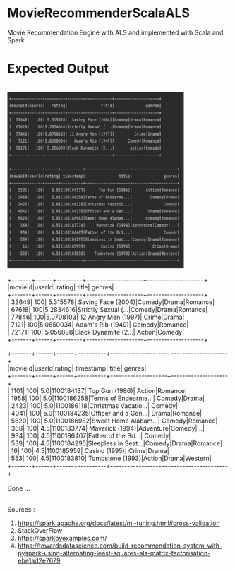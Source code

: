 # MovieRecommenderScalaALS
Movie Recommendation Engine with ALS and implemented with Scala and Spark


# Expected Output
<br>
<img src="https://github.com/davidnallapu/MovieRecommenderScalaALS/blob/main/o:p.png" alt="Logo" width="400" height="400">
<br>

+-------+------+---------+--------------------+--------------------+<br>
|movieId|userId|   rating|               title|              genres|<br>
+-------+------+---------+--------------------+--------------------+<br>
|  33649|   100| 5.315578|  Saving Face (2004)|Comedy|Drama|Romance|<br>
|  67618|   100|5.2834616|Strictly Sexual (...|Comedy|Drama|Romance|<br>
|  77846|   100|5.0708103| 12 Angry Men (1997)|         Crime|Drama|<br>
|   7121|   100|5.0650034|   Adam's Rib (1949)|      Comedy|Romance|<br>
|  72171|   100| 5.056898|Black Dynamite (2...|       Action|Comedy|<br>
+-------+------+---------+--------------------+--------------------+<br>

+-------+------+------+----------+--------------------+--------------------+<br>
|movieId|userId|rating| timestamp|               title|              genres|<br>
+-------+------+------+----------+--------------------+--------------------+<br>
|   1101|   100|   5.0|1100184137|      Top Gun (1986)|      Action|Romance|<br>
|   1958|   100|   5.0|1100186258|Terms of Endearme...|        Comedy|Drama|<br>
|   2423|   100|   5.0|1100186118|Christmas Vacatio...|              Comedy|<br>
|   4041|   100|   5.0|1100184235|Officer and a Gen...|       Drama|Romance|<br>
|   5620|   100|   5.0|1100186982|Sweet Home Alabam...|      Comedy|Romance|<br>
|    368|   100|   4.5|1100183774|     Maverick (1994)|Adventure|Comedy|...|<br>
|    934|   100|   4.5|1100186407|Father of the Bri...|              Comedy|<br>
|    539|   100|   4.5|1100184295|Sleepless in Seat...|Comedy|Drama|Romance|<br>
|     16|   100|   4.5|1100185959|       Casino (1995)|         Crime|Drama|<br>
|    553|   100|   4.5|1100183810|    Tombstone (1993)|Action|Drama|Western|<br>
+-------+------+------+----------+--------------------+--------------------+<br>
<br>
Done ...<br>
<br>

Sources : <br>
1. https://spark.apache.org/docs/latest/ml-tuning.html#cross-validation<br>
2. StackOverFlow <br>
3. https://sparkbyexamples.com/<br>
4. https://towardsdatascience.com/build-recommendation-system-with-pyspark-using-alternating-least-squares-als-matrix-factorisation-ebe1ad2e7679<br>
